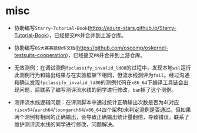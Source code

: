 # misc

- 协助编写`Starry-Tutorial-Book`(https://azure-stars.github.io/Starry-Tutorial-Book)，已经提交`PR`并合并到上游仓库。

- 协助编写`OS大赛赛题协作文档`(https://github.com/oscomp/oskernel-testsuits-cooperation)，已经提交`PR`并合并到上游仓库。

- 无效测例：在调试测例`fpclassify_invalid_ld80`的过程中，发现本地`wsl`运行此测例行为和输出结果与在实验框架下相同，但流水线测评为`fail`。经过沟通和确认发现`fpclassify_invalid_ld80`的测例代码在`x86_64`下编译工具链会出现问题，后联系了编写测评流水线的同学进行修改，`ban`掉了这个测例。

- 测评流水线逻辑问题：在评测脚本中通过统计正确输出次数是否为4(对应`riscv64`/`aarch64`/`loongarch64`/`x86_64`四个架构)来判定测例是否通过。但如果两个测例有相同的正确输出，会导致正确输出统计量翻倍，导致错误，联系了维护测评流水线的同学进行修改，问题解决。